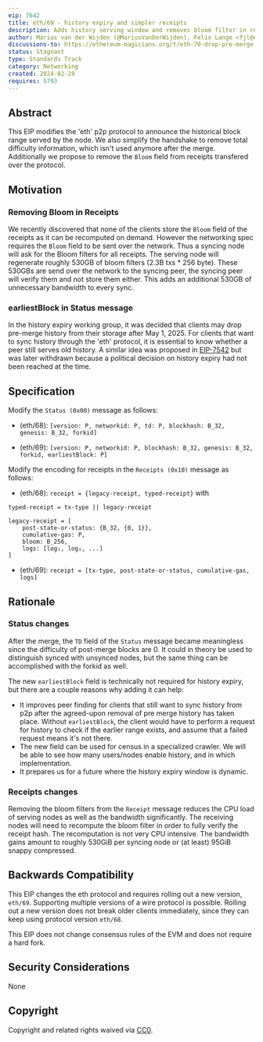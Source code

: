```yaml
---
eip: 7642
title: eth/69 - history expiry and simpler receipts
description: Adds history serving window and removes bloom filter in receipt
author: Marius van der Wijden (@MariusVanDerWijden), Felix Lange <fjl@ethereum.org>
discussions-to: https://ethereum-magicians.org/t/eth-70-drop-pre-merge-fields-from-eth-protocol/19005
status: Stagnant
type: Standards Track
category: Networking
created: 2024-02-29
requires: 5793
---
```


## Abstract

This EIP modifies the 'eth' p2p protocol to announce the historical block range served by
the node. We also simplify the handshake to remove total difficulty information, which
isn't used anymore after the merge. Additionally we propose to remove the `Bloom` field
from receipts transfered over the protocol.

## Motivation

### Removing Bloom in Receipts

We recently discovered that none of the clients store the `Bloom` field of the receipts as
it can be recomputed on demand. However the networking spec requires the `Bloom` field to
be sent over the network. Thus a syncing node will ask for the Bloom filters for all
receipts. The serving node will regenerate roughly 530GB of bloom filters (2.3B txs * 256
byte). These 530GBs are send over the network to the syncing peer, the syncing peer will
verify them and not store them either. This adds an additional 530GB of unnecessary
bandwidth to every sync.

### earliestBlock in Status message

In the history expiry working group, it was decided that clients may drop pre-merge
history from their storage after May 1, 2025. For clients that want to sync history
through the 'eth' protocol, it is essential to know whether a peer still serves old
history. A similar idea was proposed in [EIP-7542](./eip-7542.md) but was later withdrawn
because a political decision on history expiry had not been reached at the time.

## Specification

Modify the `Status (0x00)` message as follows:

- (eth/68): `[version: P, networkid: P, td: P, blockhash: B_32, genesis: B_32, forkid]`

- (eth/69): `[version: P, networkid: P, blockhash: B_32, genesis: B_32, forkid, earliestBlock: P]`

Modify the encoding for receipts in the `Receipts (0x10)` message as follows:

- (eth/68): `receipt = {legacy-receipt, typed-receipt}` with

```
typed-receipt = tx-type || legacy-receipt

legacy-receipt = [
    post-state-or-status: {B_32, {0, 1}},
    cumulative-gas: P,
    bloom: B_256,
    logs: [log₁, log₂, ...]
]
```

- (eth/69): `receipt = [tx-type, post-state-or-status, cumulative-gas, logs]`

## Rationale

### Status changes

After the merge, the `TD` field of the `Status` message became meaningless since the
difficulty of post-merge blocks are 0. It could in theory be used to distinguish synced
with unsynced nodes, but the same thing can be accomplished with the forkid as well.

The new `earliestBlock` field is technically not required for history expiry, but there
are a couple reasons why adding it can help:

- It improves peer finding for clients that still want to sync history from p2p after the
  agreed-upon removal of pre merge history has taken place. Without `earliestBlock`, the
  client would have to perform a request for history to check if the earlier range exists,
  and assume that a failed request means it's not there.
- The new field can be used for census in a specialized crawler. We will be able to see
  how many users/nodes enable history, and in which implementation.
- It prepares us for a future where the history expiry window is dynamic.

### Receipts changes

Removing the bloom filters from the `Receipt` message reduces the CPU load of serving
nodes as well as the bandwidth significantly. The receiving nodes will need to recompute
the bloom filter in order to fully verify the receipt hash. The recomputation is not very
CPU intensive. The bandwidth gains amount to roughly 530GiB per syncing node or (at least)
95GiB snappy compressed.

## Backwards Compatibility

This EIP changes the eth protocol and requires rolling out a new version, `eth/69`.
Supporting multiple versions of a wire protocol is possible. Rolling out a new version
does not break older clients immediately, since they can keep using protocol version
`eth/68`.

This EIP does not change consensus rules of the EVM and does not require a hard fork.

## Security Considerations

None

## Copyright

Copyright and related rights waived via [CC0](../LICENSE.md).
